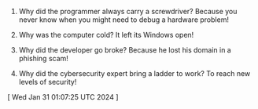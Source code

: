  
1. Why did the programmer always carry a screwdriver? Because you never know when you might need to debug a hardware problem!

2. Why was the computer cold? It left its Windows open!

3. Why did the developer go broke? Because he lost his domain in a phishing scam!

4. Why did the cybersecurity expert bring a ladder to work? To reach new levels of security!
 
[ 
Wed Jan 31 01:07:25 UTC 2024
 ]
